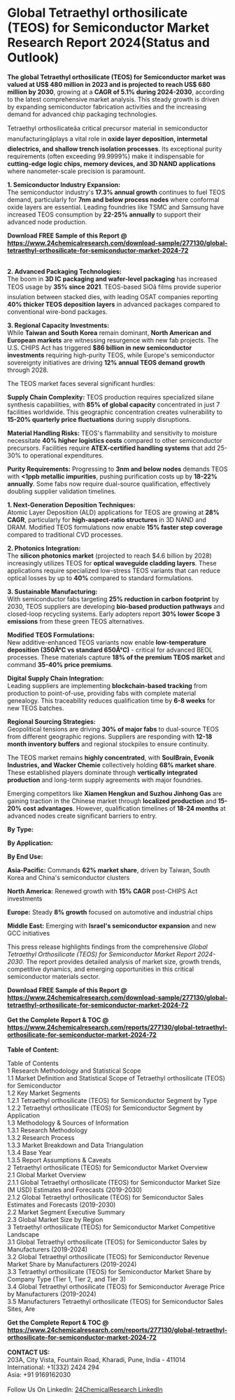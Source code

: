 <h1>Global Tetraethyl orthosilicate (TEOS) for Semiconductor Market Research Report 2024(Status and Outlook)</h1><p><strong>The global Tetraethyl orthosilicate (TEOS) for Semiconductor market was valued at US$ 480 million in 2023 and is projected to reach US$ 680 million by 2030</strong>, growing at a <strong>CAGR of 5.1% during 2024-2030</strong>, according to the latest comprehensive market analysis. This steady growth is driven by expanding semiconductor fabrication activities and the increasing demand for advanced chip packaging technologies.</p><p>Tetraethyl orthosilicateâa critical precursor material in semiconductor manufacturingâplays a vital role in <strong>oxide layer deposition, intermetal dielectrics, and shallow trench isolation processes</strong>. Its exceptional purity requirements (often exceeding 99.9999%) make it indispensable for <strong>cutting-edge logic chips, memory devices, and 3D NAND applications</strong> where nanometer-scale precision is paramount.</p><p><strong>1. Semiconductor Industry Expansion:</strong><br>
The semiconductor industry's <strong>17.3% annual growth</strong> continues to fuel TEOS demand, particularly for <strong>7nm and below process nodes</strong> where conformal oxide layers are essential. Leading foundries like TSMC and Samsung have increased TEOS consumption by <strong>22-25% annually</strong> to support their advanced node production.</p><div><b>Download FREE Sample of this Report @ 
            <a href="https://www.24chemicalresearch.com/download-sample/277130/global-tetraethyl-orthosilicate-for-semiconductor-market-2024-72">
            https://www.24chemicalresearch.com/download-sample/277130/global-tetraethyl-orthosilicate-for-semiconductor-market-2024-72</a></b></div><br><p><strong>2. Advanced Packaging Technologies:</strong><br>
The boom in <strong>3D IC packaging and wafer-level packaging</strong> has increased TEOS usage by <strong>35% since 2021</strong>. TEOS-based SiOâ films provide superior insulation between stacked dies, with leading OSAT companies reporting <strong>40% thicker TEOS deposition layers</strong> in advanced packages compared to conventional wire-bond packages.</p><p><strong>3. Regional Capacity Investments:</strong><br>
While <strong>Taiwan and South Korea</strong> remain dominant, <strong>North American and European markets</strong> are witnessing resurgence with new fab projects. The U.S. CHIPS Act has triggered <strong>$86 billion in new semiconductor investments</strong> requiring high-purity TEOS, while Europe's semiconductor sovereignty initiatives are driving <strong>12% annual TEOS demand growth</strong> through 2028.</p><p>The TEOS market faces several significant hurdles:</p><p><strong>Supply Chain Complexity:</strong> TEOS production requires specialized silane synthesis capabilities, with <strong>85% of global capacity</strong> concentrated in just 7 facilities worldwide. This geographic concentration creates vulnerability to <strong>15-20% quarterly price fluctuations</strong> during supply disruptions.</p><p><strong>Material Handling Risks:</strong> TEOS's flammability and sensitivity to moisture necessitate <strong>40% higher logistics costs</strong> compared to other semiconductor precursors. Facilities require <strong>ATEX-certified handling systems</strong> that add 25-30% to operational expenditures.</p><p><strong>Purity Requirements:</strong> Progressing to <strong>3nm and below nodes</strong> demands TEOS with <strong>&lt;1ppb metallic impurities</strong>, pushing purification costs up by <strong>18-22% annually</strong>. Some fabs now require dual-source qualification, effectively doubling supplier validation timelines.</p><p><strong>1. Next-Generation Deposition Techniques:</strong><br>
Atomic Layer Deposition (ALD) applications for TEOS are growing at <strong>28% CAGR</strong>, particularly for <strong>high-aspect-ratio structures</strong> in 3D NAND and DRAM. Modified TEOS formulations now enable <strong>15% faster step coverage</strong> compared to traditional CVD processes.</p><p><strong>2. Photonics Integration:</strong><br>
The <strong>silicon photonics market</strong> (projected to reach $4.6 billion by 2028) increasingly utilizes TEOS for <strong>optical waveguide cladding layers</strong>. These applications require specialized low-stress TEOS variants that can reduce optical losses by up to <strong>40%</strong> compared to standard formulations.</p><p><strong>3. Sustainable Manufacturing:</strong><br>
With semiconductor fabs targeting <strong>25% reduction in carbon footprint</strong> by 2030, TEOS suppliers are developing <strong>bio-based production pathways</strong> and closed-loop recycling systems. Early adopters report <strong>30% lower Scope 3 emissions</strong> from these green TEOS alternatives.</p><p><strong>Modified TEOS Formulations:</strong><br>
	New additive-enhanced TEOS variants now enable <strong>low-temperature deposition (350Â°C vs standard 650Â°C)</strong> - critical for advanced BEOL processes. These materials capture <strong>18% of the premium TEOS market</strong> and command <strong>35-40% price premiums</strong>.</p><p><strong>Digital Supply Chain Integration:</strong><br>
	Leading suppliers are implementing <strong>blockchain-based tracking</strong> from production to point-of-use, providing fabs with complete material genealogy. This traceability reduces qualification time by <strong>6-8 weeks</strong> for new TEOS batches.</p><p><strong>Regional Sourcing Strategies:</strong><br>
	Geopolitical tensions are driving <strong>30% of major fabs</strong> to dual-source TEOS from different geographic regions. Suppliers are responding with <strong>12-18 month inventory buffers</strong> and regional stockpiles to ensure continuity.</p><p>The TEOS market remains <strong>highly concentrated</strong>, with <strong>SoulBrain, Evonik Industries, and Wacker Chemie</strong> collectively holding <strong>68% market share</strong>. These established players dominate through <strong>vertically integrated production</strong> and long-term supply agreements with major foundries.</p><p>Emerging competitors like <strong>Xiamen Hengkun and Suzhou Jinhong Gas</strong> are gaining traction in the Chinese market through <strong>localized production</strong> and <strong>15-20% cost advantages</strong>. However, qualification timelines of <strong>18-24 months</strong> at advanced nodes create significant barriers to entry.</p><p><strong>By Type:</strong></p><p><strong>By Application:</strong></p><p><strong>By End Use:</strong></p><p><strong>Asia-Pacific:</strong> Commands <strong>62% market share</strong>, driven by Taiwan, South Korea and China's semiconductor clusters</p><p><strong>North America:</strong> Renewed growth with <strong>15% CAGR</strong> post-CHIPS Act investments</p><p><strong>Europe:</strong> Steady <strong>8% growth</strong> focused on automotive and industrial chips</p><p><strong>Middle East:</strong> Emerging with <strong>Israel's semiconductor expansion</strong> and new GCC initiatives</p><p>This press release highlights findings from the comprehensive <em>Global Tetraethyl Orthosilicate (TEOS) for Semiconductor Market Report 2024-2030</em>. The report provides detailed analysis of market size, growth trends, competitive dynamics, and emerging opportunities in this critical semiconductor materials sector.</p><div><b>Download FREE Sample of this Report @ 
            <a href="https://www.24chemicalresearch.com/download-sample/277130/global-tetraethyl-orthosilicate-for-semiconductor-market-2024-72">
            https://www.24chemicalresearch.com/download-sample/277130/global-tetraethyl-orthosilicate-for-semiconductor-market-2024-72</a></b></div><br><div><b>Get the Complete Report & TOC @ 
            <a href="https://www.24chemicalresearch.com/reports/277130/global-tetraethyl-orthosilicate-for-semiconductor-market-2024-72">
            https://www.24chemicalresearch.com/reports/277130/global-tetraethyl-orthosilicate-for-semiconductor-market-2024-72</a></b></div><br>
            <b>Table of Content:</b><p>Table of Contents<br />
1 Research Methodology and Statistical Scope<br />
1.1 Market Definition and Statistical Scope of Tetraethyl orthosilicate (TEOS) for Semiconductor<br />
1.2 Key Market Segments<br />
1.2.1 Tetraethyl orthosilicate (TEOS) for Semiconductor Segment by Type<br />
1.2.2 Tetraethyl orthosilicate (TEOS) for Semiconductor Segment by Application<br />
1.3 Methodology & Sources of Information<br />
1.3.1 Research Methodology<br />
1.3.2 Research Process<br />
1.3.3 Market Breakdown and Data Triangulation<br />
1.3.4 Base Year<br />
1.3.5 Report Assumptions & Caveats<br />
2 Tetraethyl orthosilicate (TEOS) for Semiconductor Market Overview<br />
2.1 Global Market Overview<br />
2.1.1 Global Tetraethyl orthosilicate (TEOS) for Semiconductor Market Size (M USD) Estimates and Forecasts (2019-2030)<br />
2.1.2 Global Tetraethyl orthosilicate (TEOS) for Semiconductor Sales Estimates and Forecasts (2019-2030)<br />
2.2 Market Segment Executive Summary<br />
2.3 Global Market Size by Region<br />
3 Tetraethyl orthosilicate (TEOS) for Semiconductor Market Competitive Landscape<br />
3.1 Global Tetraethyl orthosilicate (TEOS) for Semiconductor Sales by Manufacturers (2019-2024)<br />
3.2 Global Tetraethyl orthosilicate (TEOS) for Semiconductor Revenue Market Share by Manufacturers (2019-2024)<br />
3.3 Tetraethyl orthosilicate (TEOS) for Semiconductor Market Share by Company Type (Tier 1, Tier 2, and Tier 3)<br />
3.4 Global Tetraethyl orthosilicate (TEOS) for Semiconductor Average Price by Manufacturers (2019-2024)<br />
3.5 Manufacturers Tetraethyl orthosilicate (TEOS) for Semiconductor Sales Sites, Are</p><div><b>Get the Complete Report & TOC @ 
            <a href="https://www.24chemicalresearch.com/reports/277130/global-tetraethyl-orthosilicate-for-semiconductor-market-2024-72">
            https://www.24chemicalresearch.com/reports/277130/global-tetraethyl-orthosilicate-for-semiconductor-market-2024-72</a></b></div><br><b>CONTACT US:</b><br>
            203A, City Vista, Fountain Road, Kharadi, Pune, India - 411014<br>
            International: +1(332) 2424 294<br>
            Asia: +91 9169162030 <br><br>
            Follow Us On LinkedIn: <a href="https://www.linkedin.com/company/24chemicalresearch/">24ChemicalResearch LinkedIn</a>